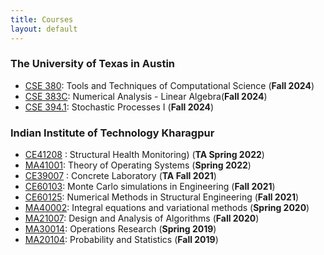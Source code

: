 ```yaml
---
title: Courses 
layout: default
---
```


### The University of Texas in Austin
- [CSE 380](https://oden.utexas.edu/media/academics/course/Gen_syllabus_CSE_380.pdf): Tools and Techniques of Computational Science (**Fall 2024**)
- [CSE 383C](https://oden.utexas.edu/academics/courses/numerical-analysis-linear-algebra/): Numerical Analysis - Linear Algebra(**Fall 2024**)
- [CSE 394.1](https://oden.utexas.edu/academics/courses/Stochastic-processes-I-394-1/): Stochastic Processes I (**Fall 2024**)


### Indian Institute of Technology Kharagpur
- [CE41208](https://erp.iitkgp.ac.in/ERPWebServices/curricula/commonFileDownloader.jsp?fileFullPath=/DATA/ARCHIVE/SUBJECT/SYLLABUS/2009/CE41028//CE41028_1.pdf) : Structural Health Monitoring) (**TA Spring 2022**)
- [MA41001](https://erp.iitkgp.ac.in/ERPWebServices/curricula/commonFileDownloader.jsp): Theory of Operating Systems (**Spring 2022**)
- [CE39007](https://erp.iitkgp.ac.in/ERPWebServices/curricula/commonFileDownloader.jsp?fileFullPath=/DATA/ARCHIVE/SUBJECT/SYLLABUS/2009/CE41028//CE41028_1.pdf) : Concrete Laboratory (**TA Fall 2021**)
- [CE60103](https://erp.iitkgp.ac.in/ERPWebServices/curricula/commonFileDownloader.jsp?fileFullPath=/DATA/ARCHIVE/SUBJECT/SYLLABUS/2009/CE60103//CE60103_1.pdf): Monte Carlo simulations in Engineering (**Fall 2021**)
- [CE60125](http://www.facweb.iitkgp.ac.in/~biswanath/TeachingNM.html): Numerical Methods in Structural Engineering (**Fall 2021**)
- [MA40002](https://erp.iitkgp.ac.in/ERPWebServices/curricula/commonFileDownloader.jsp): Integral equations and variational methods (**Spring 2020**)
- [MA21007](https://erp.iitkgp.ac.in/ERPWebServices/curricula/commonFileDownloader.jsp?fileFullPath=/DATA/ARCHIVE/SUBJECT/SYLLABUS/2009/MA21007//MA21007_1.pdf): Design and Analysis of Algorithms (**Fall 2020**)
- [MA30014](https://erp.iitkgp.ac.in/ERPWebServices/curricula/commonFileDownloader.jsp?fileFullPath=/DATA/ARCHIVE/SUBJECT/SYLLABUS/2009/MA30014//MA30014_1.pdf): Operations Research (**Spring 2019**)
- [MA20104](https://wiki.metakgp.org/w/MA20104:_Probability_And_Statistics): Probability and Statistics (**Fall 2019**)

<script src="http://code.jquery.com/jquery-1.4.2.min.js"></script> <script> var x = document.getElementsByClassName("site-footer-credits"); setTimeout(() => { x[0].remove(); }, 10); </script>
